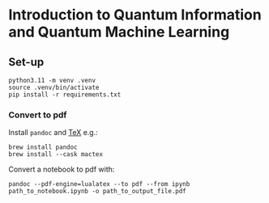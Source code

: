 # Introduction to Quantum Information and Quantum Machine Learning

## Set-up
```shell
python3.11 -m venv .venv
source .venv/bin/activate
pip install -r requirements.txt
```

### Convert to pdf
Install `pandoc` and [TeX](https://nbconvert.readthedocs.io/en/latest/install.html#installing-tex) e.g.:
```shell
brew install pandoc
brew install --cask mactex
```

Convert a notebook to pdf with:
```shell
pandoc --pdf-engine=lualatex --to pdf --from ipynb path_to_notebook.ipynb -o path_to_output_file.pdf
```
